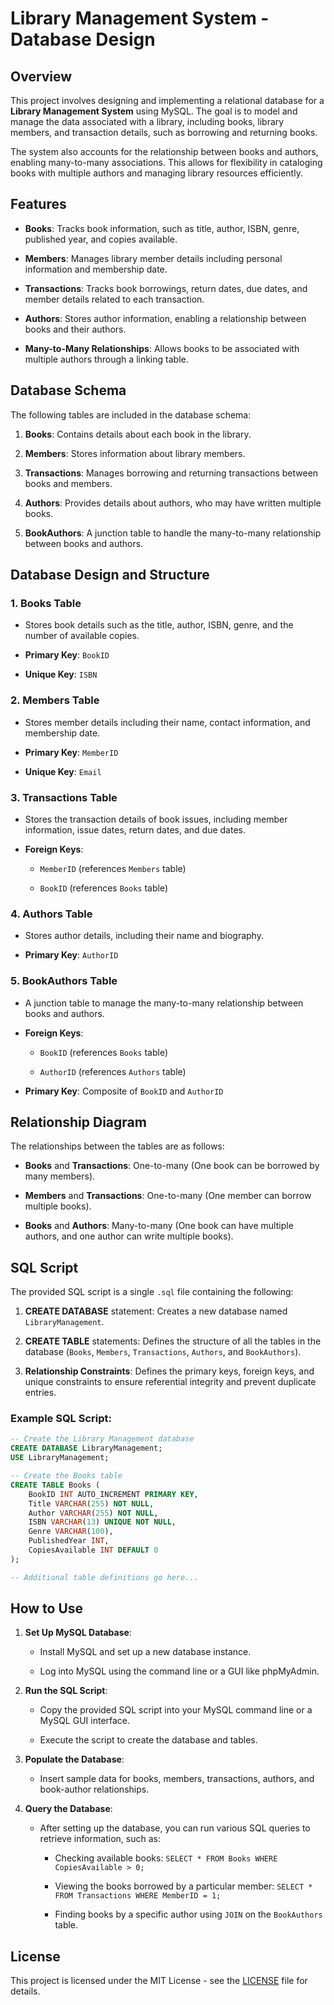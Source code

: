 Library Management System - Database Design
===========================================

Overview
--------

This project involves designing and implementing a relational database for a **Library Management System** using MySQL. The goal is to model and manage the data associated with a library, including books, library members, and transaction details, such as borrowing and returning books.

The system also accounts for the relationship between books and authors, enabling many-to-many associations. This allows for flexibility in cataloging books with multiple authors and managing library resources efficiently.

## Features

* **Books**: Tracks book information, such as title, author, ISBN, genre, published year, and copies available.

* **Members**: Manages library member details including personal information and membership date.

* **Transactions**: Tracks book borrowings, return dates, due dates, and member details related to each transaction.

* **Authors**: Stores author information, enabling a relationship between books and their authors.

* **Many-to-Many Relationships**: Allows books to be associated with multiple authors through a linking table.

Database Schema
---------------

The following tables are included in the database schema:

1. **Books**: Contains details about each book in the library.

2. **Members**: Stores information about library members.

3. **Transactions**: Manages borrowing and returning transactions between books and members.

4. **Authors**: Provides details about authors, who may have written multiple books.

5. **BookAuthors**: A junction table to handle the many-to-many relationship between books and authors.

Database Design and Structure
-----------------------------

### 1. **Books Table**

* Stores book details such as the title, author, ISBN, genre, and the number of available copies.

* **Primary Key**: `BookID`

* **Unique Key**: `ISBN`

### 2. **Members Table**

* Stores member details including their name, contact information, and membership date.

* **Primary Key**: `MemberID`

* **Unique Key**: `Email`

### 3. **Transactions Table**

* Stores the transaction details of book issues, including member information, issue dates, return dates, and due dates.

* **Foreign Keys**:
  
  * `MemberID` (references `Members` table)
  
  * `BookID` (references `Books` table)

### 4. **Authors Table**

* Stores author details, including their name and biography.

* **Primary Key**: `AuthorID`

### 5. **BookAuthors Table**

* A junction table to manage the many-to-many relationship between books and authors.

* **Foreign Keys**:
  
  * `BookID` (references `Books` table)
  
  * `AuthorID` (references `Authors` table)

* **Primary Key**: Composite of `BookID` and `AuthorID`

Relationship Diagram
--------------------

The relationships between the tables are as follows:

* **Books** and **Transactions**: One-to-many (One book can be borrowed by many members).

* **Members** and **Transactions**: One-to-many (One member can borrow multiple books).

* **Books** and **Authors**: Many-to-many (One book can have multiple authors, and one author can write multiple books).

SQL Script
----------

The provided SQL script is a single `.sql` file containing the following:

1. **CREATE DATABASE** statement: Creates a new database named `LibraryManagement`.

2. **CREATE TABLE** statements: Defines the structure of all the tables in the database (`Books`, `Members`, `Transactions`, `Authors`, and `BookAuthors`).

3. **Relationship Constraints**: Defines the primary keys, foreign keys, and unique constraints to ensure referential integrity and prevent duplicate entries.

### Example SQL Script:

```sql
-- Create the Library Management database
CREATE DATABASE LibraryManagement;
USE LibraryManagement;

-- Create the Books table
CREATE TABLE Books (
    BookID INT AUTO_INCREMENT PRIMARY KEY,
    Title VARCHAR(255) NOT NULL,
    Author VARCHAR(255) NOT NULL,
    ISBN VARCHAR(13) UNIQUE NOT NULL,
    Genre VARCHAR(100),
    PublishedYear INT,
    CopiesAvailable INT DEFAULT 0
);

-- Additional table definitions go here...
```

How to Use
----------

1. **Set Up MySQL Database**:
   
   * Install MySQL and set up a new database instance.
   
   * Log into MySQL using the command line or a GUI like phpMyAdmin.

2. **Run the SQL Script**:
   
   * Copy the provided SQL script into your MySQL command line or a MySQL GUI interface.
   
   * Execute the script to create the database and tables.

3. **Populate the Database**:
   
   * Insert sample data for books, members, transactions, authors, and book-author relationships.

4. **Query the Database**:
   
   * After setting up the database, you can run various SQL queries to retrieve information, such as:
     
     * Checking available books: `SELECT * FROM Books WHERE CopiesAvailable > 0;`
     
     * Viewing the books borrowed by a particular member: `SELECT * FROM Transactions WHERE MemberID = 1;`
     
     * Finding books by a specific author using `JOIN` on the `BookAuthors` table.

License
-------

This project is licensed under the MIT License - see the [LICENSE](https://opensource.org/license/MIT) file for details.
